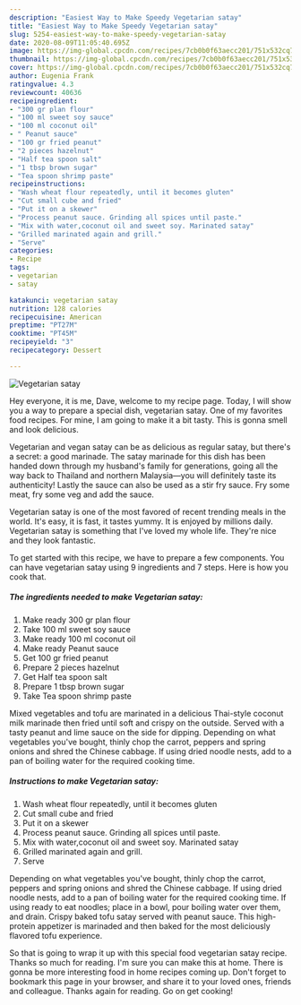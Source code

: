```yaml
---
description: "Easiest Way to Make Speedy Vegetarian satay"
title: "Easiest Way to Make Speedy Vegetarian satay"
slug: 5254-easiest-way-to-make-speedy-vegetarian-satay
date: 2020-08-09T11:05:40.695Z
image: https://img-global.cpcdn.com/recipes/7cb0b0f63aecc201/751x532cq70/vegetarian-satay-recipe-main-photo.jpg
thumbnail: https://img-global.cpcdn.com/recipes/7cb0b0f63aecc201/751x532cq70/vegetarian-satay-recipe-main-photo.jpg
cover: https://img-global.cpcdn.com/recipes/7cb0b0f63aecc201/751x532cq70/vegetarian-satay-recipe-main-photo.jpg
author: Eugenia Frank
ratingvalue: 4.3
reviewcount: 40636
recipeingredient:
- "300 gr plan flour"
- "100 ml sweet soy sauce"
- "100 ml coconut oil"
- " Peanut sauce"
- "100 gr fried peanut"
- "2 pieces hazelnut"
- "Half tea spoon salt"
- "1 tbsp brown sugar"
- "Tea spoon shrimp paste"
recipeinstructions:
- "Wash wheat flour repeatedly, until it becomes gluten"
- "Cut small cube and fried"
- "Put it on a skewer"
- "Process peanut sauce. Grinding all spices until paste."
- "Mix with water,coconut oil and sweet soy. Marinated satay"
- "Grilled marinated again and grill."
- "Serve"
categories:
- Recipe
tags:
- vegetarian
- satay

katakunci: vegetarian satay 
nutrition: 128 calories
recipecuisine: American
preptime: "PT27M"
cooktime: "PT45M"
recipeyield: "3"
recipecategory: Dessert

---
```



![Vegetarian satay](https://img-global.cpcdn.com/recipes/7cb0b0f63aecc201/751x532cq70/vegetarian-satay-recipe-main-photo.jpg)

Hey everyone, it is me, Dave, welcome to my recipe page. Today, I will show you a way to prepare a special dish, vegetarian satay. One of my favorites food recipes. For mine, I am going to make it a bit tasty. This is gonna smell and look delicious.

Vegetarian and vegan satay can be as delicious as regular satay, but there&#39;s a secret: a good marinade. The satay marinade for this dish has been handed down through my husband&#39;s family for generations, going all the way back to Thailand and northern Malaysia—you will definitely taste its authenticity! Lastly the sauce can also be used as a stir fry sauce. Fry some meat, fry some veg and add the sauce.

Vegetarian satay is one of the most favored of recent trending meals in the world. It's easy, it is fast, it tastes yummy. It is enjoyed by millions daily. Vegetarian satay is something that I've loved my whole life. They're nice and they look fantastic.


To get started with this recipe, we have to prepare a few components. You can have vegetarian satay using 9 ingredients and 7 steps. Here is how you cook that.

<!--inarticleads1-->

##### The ingredients needed to make Vegetarian satay:

1. Make ready 300 gr plan flour
1. Take 100 ml sweet soy sauce
1. Make ready 100 ml coconut oil
1. Make ready  Peanut sauce
1. Get 100 gr fried peanut
1. Prepare 2 pieces hazelnut
1. Get Half tea spoon salt
1. Prepare 1 tbsp brown sugar
1. Take Tea spoon shrimp paste


Mixed vegetables and tofu are marinated in a delicious Thai-style coconut milk marinade then fried until soft and crispy on the outside. Served with a tasty peanut and lime sauce on the side for dipping. Depending on what vegetables you&#39;ve bought, thinly chop the carrot, peppers and spring onions and shred the Chinese cabbage. If using dried noodle nests, add to a pan of boiling water for the required cooking time. 

<!--inarticleads2-->

##### Instructions to make Vegetarian satay:

1. Wash wheat flour repeatedly, until it becomes gluten
1. Cut small cube and fried
1. Put it on a skewer
1. Process peanut sauce. Grinding all spices until paste.
1. Mix with water,coconut oil and sweet soy. Marinated satay
1. Grilled marinated again and grill.
1. Serve


Depending on what vegetables you&#39;ve bought, thinly chop the carrot, peppers and spring onions and shred the Chinese cabbage. If using dried noodle nests, add to a pan of boiling water for the required cooking time. If using ready to eat noodles; place in a bowl, pour boiling water over them, and drain. Crispy baked tofu satay served with peanut sauce. This high-protein appetizer is marinaded and then baked for the most deliciously flavored tofu experience. 

So that is going to wrap it up with this special food vegetarian satay recipe. Thanks so much for reading. I'm sure you can make this at home. There is gonna be more interesting food in home recipes coming up. Don't forget to bookmark this page in your browser, and share it to your loved ones, friends and colleague. Thanks again for reading. Go on get cooking!
